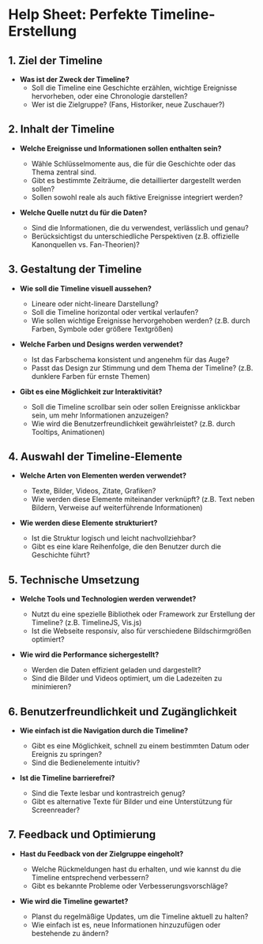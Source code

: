 # **Help Sheet: Perfekte Timeline-Erstellung**

## **1. Ziel der Timeline**
- **Was ist der Zweck der Timeline?**
  - Soll die Timeline eine Geschichte erzählen, wichtige Ereignisse hervorheben, oder eine Chronologie darstellen?
  - Wer ist die Zielgruppe? (Fans, Historiker, neue Zuschauer?)

## **2. Inhalt der Timeline**
- **Welche Ereignisse und Informationen sollen enthalten sein?**
  - Wähle Schlüsselmomente aus, die für die Geschichte oder das Thema zentral sind.
  - Gibt es bestimmte Zeiträume, die detaillierter dargestellt werden sollen?
  - Sollen sowohl reale als auch fiktive Ereignisse integriert werden?

- **Welche Quelle nutzt du für die Daten?**
  - Sind die Informationen, die du verwendest, verlässlich und genau?
  - Berücksichtigst du unterschiedliche Perspektiven (z.B. offizielle Kanonquellen vs. Fan-Theorien)?

## **3. Gestaltung der Timeline**
- **Wie soll die Timeline visuell aussehen?**
  - Lineare oder nicht-lineare Darstellung?
  - Soll die Timeline horizontal oder vertikal verlaufen?
  - Wie sollen wichtige Ereignisse hervorgehoben werden? (z.B. durch Farben, Symbole oder größere Textgrößen)

- **Welche Farben und Designs werden verwendet?**
  - Ist das Farbschema konsistent und angenehm für das Auge?
  - Passt das Design zur Stimmung und dem Thema der Timeline? (z.B. dunklere Farben für ernste Themen)

- **Gibt es eine Möglichkeit zur Interaktivität?**
  - Soll die Timeline scrollbar sein oder sollen Ereignisse anklickbar sein, um mehr Informationen anzuzeigen?
  - Wie wird die Benutzerfreundlichkeit gewährleistet? (z.B. durch Tooltips, Animationen)

## **4. Auswahl der Timeline-Elemente**
- **Welche Arten von Elementen werden verwendet?**
  - Texte, Bilder, Videos, Zitate, Grafiken?
  - Wie werden diese Elemente miteinander verknüpft? (z.B. Text neben Bildern, Verweise auf weiterführende Informationen)

- **Wie werden diese Elemente strukturiert?**
  - Ist die Struktur logisch und leicht nachvollziehbar?
  - Gibt es eine klare Reihenfolge, die den Benutzer durch die Geschichte führt?

## **5. Technische Umsetzung**
- **Welche Tools und Technologien werden verwendet?**
  - Nutzt du eine spezielle Bibliothek oder Framework zur Erstellung der Timeline? (z.B. TimelineJS, Vis.js)
  - Ist die Webseite responsiv, also für verschiedene Bildschirmgrößen optimiert?

- **Wie wird die Performance sichergestellt?**
  - Werden die Daten effizient geladen und dargestellt?
  - Sind die Bilder und Videos optimiert, um die Ladezeiten zu minimieren?

## **6. Benutzerfreundlichkeit und Zugänglichkeit**
- **Wie einfach ist die Navigation durch die Timeline?**
  - Gibt es eine Möglichkeit, schnell zu einem bestimmten Datum oder Ereignis zu springen?
  - Sind die Bedienelemente intuitiv?

- **Ist die Timeline barrierefrei?**
  - Sind die Texte lesbar und kontrastreich genug?
  - Gibt es alternative Texte für Bilder und eine Unterstützung für Screenreader?

## **7. Feedback und Optimierung**
- **Hast du Feedback von der Zielgruppe eingeholt?**
  - Welche Rückmeldungen hast du erhalten, und wie kannst du die Timeline entsprechend verbessern?
  - Gibt es bekannte Probleme oder Verbesserungsvorschläge?

- **Wie wird die Timeline gewartet?**
  - Planst du regelmäßige Updates, um die Timeline aktuell zu halten?
  - Wie einfach ist es, neue Informationen hinzuzufügen oder bestehende zu ändern?
